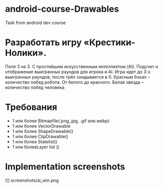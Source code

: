 # android-course-Drawables
Task from android dev course

# Разработать игру «Крестики-Нолики». 
Поле 3 на 3. С простейшим искусственным интеллектом (AI). Подсчет и отображение выигранных раундов для игрока и AI. Игра идет до 3-х выигранных раундов, после трёх скидывается в 0. Красным бокал –количество побед робота. От белого до красного. Белая звезда –количество побед человека
# Требования
- 1 или более Bitmapfile(.png,.jpg, .gif или.webp)
- 1 или более VectorDrawable
- 1 или более ShapeDrawable(<shape>)
- 1 или более ClipDrawable(<clip>)
- 1 или более Statelist(<selector>)
- 1 или болееLayer list (<layer-list>)

# Implementation screenshots
![] screenshots/ai_win.png
